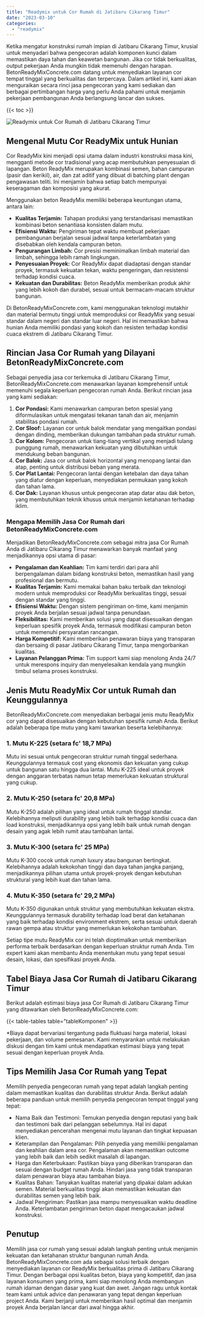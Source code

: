 ```yaml
---
title: "Readymix untuk Cor Rumah di Jatibaru Cikarang Timur"
date: "2023-03-10"
categories: 
  - "readymix"
---
```


Ketika mengatur konstruksi rumah impian di Jatibaru Cikarang Timur, krusial untuk menyadari bahwa pengecoran adalah komponen kunci dalam memastikan daya tahan dan keawetan bangunan. Jika cor tidak berkualitas, output pekerjaan Anda mungkin tidak memenuhi dengan harapan. BetonReadyMixConcrete.com datang untuk menyediakan layanan cor tempat tinggal yang berkualitas dan terpercaya. Dalam artikel ini, kami akan menguraikan secara rinci jasa pengecoran yang kami sediakan dan berbagai pertimbangan harga yang perlu Anda pahami untuk menjamin pekerjaan pembangunan Anda berlangsung lancar dan sukses.

{{< toc >}}

![Readymix untuk Cor Rumah di Jatibaru Cikarang Timur](https://betoncor8.github.io/cor/harga-beton-readymix-concrete%20(1).png)

## Mengenal Mutu Cor ReadyMix untuk Hunian

Cor ReadyMix kini menjadi opsi utama dalam industri konstruksi masa kini, mengganti metode cor tradisional yang acap membutuhkan penyesuaian di lapangan. Beton ReadyMix merupakan kombinasi semen, bahan campuran (pasir dan kerikil), air, dan zat aditif yang dibuat di batching plant dengan pengawasan teliti. Ini menjamin bahwa setiap batch mempunyai keseragaman dan komposisi yang akurat.

Menggunakan beton ReadyMix memiliki beberapa keuntungan utama, antara lain:

- **Kualitas Terjamin:** Tahapan produksi yang terstandarisasi memastikan kombinasi beton senantiasa konsisten dalam mutu.
- **Efisiensi Waktu:** Pengiriman tepat waktu membuat pekerjaan pembangunan berjalan sesuai jadwal tanpa keterlambatan yang disebabkan oleh kendala campuran beton.
- **Pengurangan Limbah:** Cor presisi meminimalkan limbah material dan limbah, sehingga lebih ramah lingkungan.
- **Penyesuaian Proyek:** Cor ReadyMix dapat diadaptasi dengan standar proyek, termasuk kekuatan tekan, waktu pengeringan, dan resistensi terhadap kondisi cuaca.
- **Kekuatan dan Durabilitas:** Beton ReadyMix memberikan produk akhir yang lebih kokoh dan durabel, sesuai untuk bermacam-macam struktur bangunan.

Di BetonReadyMixConcrete.com, kami menggunakan teknologi mutakhir dan material bermutu tinggi untuk memproduksi cor ReadyMix yang sesuai standar dalam negeri dan standar luar negeri. Hal ini memastikan bahwa hunian Anda memiliki pondasi yang kokoh dan resisten terhadap kondisi cuaca ekstrem di Jatibaru Cikarang Timur.

## Rincian Jasa Cor Rumah yang Dilayani BetonReadyMixConcrete.com

Sebagai penyedia jasa cor terkemuka di Jatibaru Cikarang Timur, BetonReadyMixConcrete.com menawarkan layanan komprehensif untuk memenuhi segala keperluan pengecoran rumah Anda. Berikut rincian jasa yang kami sediakan:

1. **Cor Pondasi:** Kami menawarkan campuran beton spesial yang diformulasikan untuk mengatasi tekanan tanah dan air, menjamin stabilitas pondasi rumah.
2. **Cor Sloof:** Layanan cor untuk balok mendatar yang mengaitkan pondasi dengan dinding, memberikan dukungan tambahan pada struktur rumah.
3. **Cor Kolom:** Pengecoran untuk tiang-tiang vertikal yang menjadi tulang punggung rumah, menawarkan kekuatan yang dibutuhkan untuk mendukung beban bangunan.
4. **Cor Balok:** Jasa cor untuk balok horizontal yang menopang lantai dan atap, penting untuk distribusi beban yang merata.
5. **Cor Plat Lantai:** Pengecoran lantai dengan ketebalan dan daya tahan yang diatur dengan keperluan, menyediakan permukaan yang kokoh dan tahan lama.
6. **Cor Dak:** Layanan khusus untuk pengecoran atap datar atau dak beton, yang membutuhkan teknik khusus untuk menjamin ketahanan terhadap iklim.

### Mengapa Memilih Jasa Cor Rumah dari BetonReadyMixConcrete.com

Menjadikan BetonReadyMixConcrete.com sebagai mitra jasa Cor Rumah Anda di Jatibaru Cikarang Timur menawarkan banyak manfaat yang menjadikannya opsi utama di pasar:

- **Pengalaman dan Keahlian:** Tim kami terdiri dari para ahli berpengalaman dalam bidang konstruksi beton, memastikan hasil yang profesional dan bermutu.
- **Kualitas Terjamin:** Kami memakai bahan baku terbaik dan teknologi modern untuk memproduksi cor ReadyMix berkualitas tinggi, sesuai dengan standar yang tinggi.
- **Efisiensi Waktu:** Dengan sistem pengiriman on-time, kami menjamin proyek Anda berjalan sesuai jadwal tanpa penundaan.
- **Fleksibilitas:** Kami memberikan solusi yang dapat disesuaikan dengan keperluan spesifik proyek Anda, termasuk modifikasi campuran beton untuk memenuhi persyaratan rancangan.
- **Harga Kompetitif:** Kami memberikan penawaran biaya yang transparan dan bersaing di pasar Jatibaru Cikarang Timur, tanpa mengorbankan kualitas.
- **Layanan Pelanggan Prima:** Tim support kami siap menolong Anda 24/7 untuk merespons inquiry dan menyelesaikan kendala yang mungkin timbul selama proses konstruksi.

## Jenis Mutu ReadyMix Cor untuk Rumah dan Keunggulannya

BetonReadyMixConcrete.com menyediakan berbagai jenis mutu ReadyMix cor yang dapat disesuaikan dengan kebutuhan spesifik rumah Anda. Berikut adalah beberapa tipe mutu yang kami tawarkan beserta kelebihannya:

### 1\. Mutu K-225 (setara fc' 18,7 MPa)

Mutu ini sesuai untuk pengecoran struktur rumah tinggal sederhana. Keunggulannya termasuk cost yang ekonomis dan kekuatan yang cukup untuk bangunan satu hingga dua lantai. Mutu K-225 ideal untuk proyek dengan anggaran terbatas namun tetap memerlukan kekuatan struktural yang cukup.

### 2\. Mutu K-250 (setara fc' 20,8 MPa)

Mutu K-250 adalah pilihan yang ideal untuk rumah tinggal standar. Kelebihannya meliputi durability yang lebih baik terhadap kondisi cuaca dan load konstruksi, menjadikannya opsi yang lebih baik untuk rumah dengan desain yang agak lebih rumit atau tambahan lantai.

### 3\. Mutu K-300 (setara fc' 25 MPa)

Mutu K-300 cocok untuk rumah luxury atau bangunan bertingkat. Kelebihannya adalah kekokohan tinggi dan daya tahan jangka panjang, menjadikannya pilihan utama untuk proyek-proyek dengan kebutuhan struktural yang lebih kuat dan tahan lama.

### 4\. Mutu K-350 (setara fc' 29,2 MPa)

Mutu K-350 digunakan untuk struktur yang membutuhkan kekuatan ekstra. Keunggulannya termasuk durability terhadap load berat dan ketahanan yang baik terhadap kondisi environment ekstrem, serta sesuai untuk daerah rawan gempa atau struktur yang memerlukan kekokohan tambahan.

Setiap tipe mutu ReadyMix cor ini telah dioptimalkan untuk memberikan performa terbaik berdasarkan dengan keperluan struktur rumah Anda. Tim expert kami akan membantu Anda menentukan mutu yang tepat sesuai desain, lokasi, dan spesifikasi proyek Anda.

## Tabel Biaya Jasa Cor Rumah di Jatibaru Cikarang Timur

Berikut adalah estimasi biaya jasa Cor Rumah di Jatibaru Cikarang Timur yang ditawarkan oleh BetonReadyMixConcrete.com:

{{< table-tables table="tableKomponen" >}}

\*Biaya dapat bervariasi tergantung pada fluktuasi harga material, lokasi pekerjaan, dan volume pemesanan. Kami menyarankan untuk melakukan diskusi dengan tim kami untuk mendapatkan estimasi biaya yang tepat sesuai dengan keperluan proyek Anda.

## Tips Memilih Jasa Cor Rumah yang Tepat

Memilih penyedia pengecoran rumah yang tepat adalah langkah penting dalam memastikan kualitas dan durabilitas struktur Anda. Berikut adalah beberapa panduan untuk memilih penyedia pengecoran tempat tinggal yang tepat:

- Nama Baik dan Testimoni: Temukan penyedia dengan reputasi yang baik dan testimoni baik dari pelanggan sebelumnya. Hal ini dapat menyediakan pencerahan mengenai mutu layanan dan tingkat kepuasan klien.
- Keterampilan dan Pengalaman: Pilih penyedia yang memiliki pengalaman dan keahlian dalam area cor. Pengalaman akan memastikan outcome yang lebih baik dan lebih sedikit masalah di lapangan.
- Harga dan Keterbukaan: Pastikan biaya yang diberikan transparan dan sesuai dengan budget rumah Anda. Hindari jasa yang tidak transparan dalam penawaran biaya atau tambahan biaya.
- Kualitas Bahan: Tanyakan kualitas material yang dipakai dalam adukan semen. Material berkualitas tinggi akan memastikan kekuatan dan durabilitas semen yang lebih baik.
- Jadwal Pengiriman: Pastikan jasa mampu menyesuaikan waktu deadline Anda. Keterlambatan pengiriman beton dapat mengacaukan jadwal konstruksi.

## Penutup

Memilih jasa cor rumah yang sesuai adalah langkah penting untuk menjamin kekuatan dan ketahanan struktur bangunan rumah Anda. BetonReadyMixConcrete.com ada sebagai solusi terbaik dengan menyediakan layanan cor ReadyMix berkualitas prima di Jatibaru Cikarang Timur. Dengan berbagai opsi kualitas beton, biaya yang kompetitif, dan jasa layanan konsumen yang prima, kami siap menolong Anda membangun rumah idaman dengan dasar yang kuat dan awet. Jangan ragu untuk kontak team kami untuk advice dan penawaran yang tepat dengan keperluan project Anda. Kami berjanji untuk memberikan hasil optimal dan menjamin proyek Anda berjalan lancar dari awal hingga akhir.
